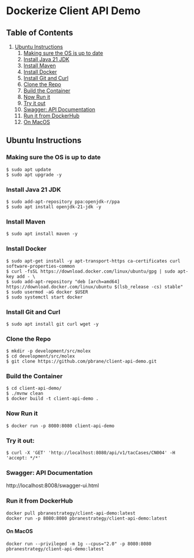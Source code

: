 
# Dockerize Client API Demo

## Table of Contents
1. [Ubuntu Instructions](#ubuntu-instructions)
   1. [Making sure the OS is up to date](#making-sure-the-os-is-up-to-date)
   2. [Install Java 21 JDK](#install-java-21-jdk)
   3. [Install Maven](#install-maven)
   4. [Install Docker](#install-docker)
   5. [Install Git and Curl](#install-git-and-curl)
   6. [Clone the Repo](#clone-the-repo)
   7. [Build the Container](#build-the-container)
   8. [Now Run it](#now-run-it)
   9. [Try it out](#try-it-out)
   10. [Swagger: API Documentation](#swagger-api-documentation)
   11. [Run it from DockerHub](#run-it-from-dockerhub)
      1. [On MacOS](#on-macos)

## Ubuntu Instructions

### Making sure the OS is up to date
```
$ sudo apt update
$ sudo apt upgrade -y
```

### Install Java 21 JDK
```
$ sudo add-apt-repository ppa:openjdk-r/ppa
$ sudo apt install openjdk-21-jdk -y
```

### Install Maven
```
$ sudo apt install maven -y
```

### Install Docker
```
$ sudo apt-get install -y apt-transport-https ca-certificates curl software-properties-common
$ curl -fsSL https://download.docker.com/linux/ubuntu/gpg | sudo apt-key add - \
$ sudo add-apt-repository "deb [arch=amd64] https://download.docker.com/linux/ubuntu $(lsb_release -cs) stable"
$ sudo usermod -aG docker $USER
$ sudo systemctl start docker
```

### Install Git and Curl
```
$ sudo apt install git curl wget -y
```

### Clone the Repo
```
$ mkdir -p development/src/molex
$ cd development/src/molex
$ git clone https://github.com/pbrane/client-api-demo.git
```

### Build the Container
```
$ cd client-api-demo/
$ ./mvnw clean
$ docker build -t client-api-demo .
```

### Now Run it
```
$ docker run -p 8080:8080 client-api-demo
```

### Try it out:
```
$ curl -X 'GET' 'http://localhost:8080/api/v1/tacCases/CN004' -H 'accept: */*'
```

### Swagger: API Documentation
http://localhost:8008/swagger-ui.html

### Run it from DockerHub
```
docker pull pbranestrategy/client-api-demo:latest
docker run -p 8080:8080 pbranestrategy/client-api-demo:latest
```

#### On MacOS
```
docker run --privileged -m 1g --cpus="2.0" -p 8080:8080 pbranestrategy/client-api-demo:latest
```
